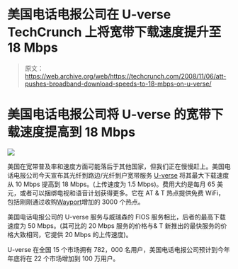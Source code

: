 # 美国电话电报公司在 U-verse TechCrunch 上将宽带下载速度提升至 18 Mbps

> 原文：<https://web.archive.org/web/https://techcrunch.com/2008/11/06/att-pushes-broadband-download-speeds-to-18-mbps-on-u-verse/>

# 美国电话电报公司将 U-verse 的宽带下载速度提高到 18 Mbps

![](img/6437642d401563829c2ae78e338f2ef8.png)

美国在宽带普及率和速度方面可能落后于其他国家，但我们正在慢慢赶上。美国电话电报公司今天宣布其光纤到路边/光纤到户宽带服务 [U-verse](https://web.archive.org/web/20221006022537/https://uverse1.att.com/un/launchAMSS.do) 将其最大下载速度从 10 Mbps 提高到 18 Mbps。(上传速度为 1.5 Mbps)。费用大约是每月 65 美元，或者可以捆绑电视和语音计划获得更多。它在 AT & T 热点提供免费 WiFi，包括刚刚通过收购[Wayport](https://web.archive.org/web/20221006022537/http://www.mobilecrunch.com/2008/11/06/att-bulks-up-its-wifi-coverage-by-buying-wayport-for-275-million/)增加的 3000 个热点。

美国电话电报公司的 U-verse 服务与威瑞森的 FIOS 服务相比，后者的最高下载速度为 50 Mbps。(其可比的 20 Mbps 服务的价格与& T 新推出的最快服务的价格大致相同，它提供 20 Mbps 的上传速度)。

U-verse 在全国 15 个市场拥有 782，000 名用户，美国电话电报公司预计到今年年底将在 22 个市场增加到 100 万用户。